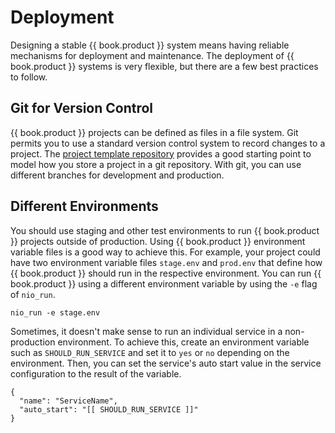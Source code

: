# Deployment

Designing a stable {{ book.product }} system means having reliable mechanisms for deployment and maintenance. The deployment of {{ book.product }} systems is very flexible, but there are a few best practices to follow.

## Git for Version Control

{{ book.product }} projects can be defined as files in a file system. Git permits you to use a standard version control system to record changes to a project. The [project template repository](https://github.com/nioinnovation/project_template) provides a good starting point to model how you store a project in a git repository. With git, you can use different branches for development and production.

## Different Environments

You should use staging and other test environments to run {{ book.product }} projects outside of production. Using {{ book.product }} environment variable files is a good way to achieve this. For example, your project could have two environment variable files `stage.env` and `prod.env` that define how {{ book.product }} should run in the respective environment. You can run {{ book.product }} using a different environment variable by using the `-e` flag of `nio_run`. 
```
nio_run -e stage.env
```

Sometimes, it doesn't make sense to run an individual service in a non-production environment. To achieve this, create an environment variable such as `SHOULD_RUN_SERVICE` and set it to `yes` or `no` depending on the environment. Then, you can set the service's auto start value in the service configuration to the result of the variable.
```
{
  "name": "ServiceName",
  "auto_start": "[[ SHOULD_RUN_SERVICE ]]"
}
```

